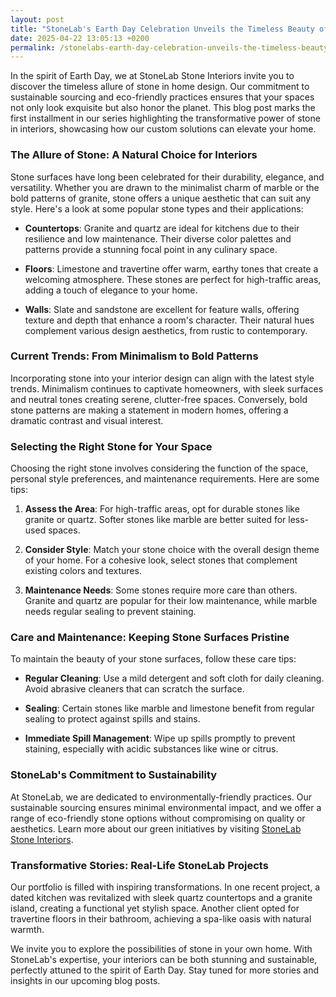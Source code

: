 ```yaml
---
layout: post
title: "StoneLab's Earth Day Celebration Unveils the Timeless Beauty of Stone Interiors"
date: 2025-04-22 13:05:13 +0200
permalink: /stonelabs-earth-day-celebration-unveils-the-timeless-beauty-of-stone-interiors/
---
```



In the spirit of Earth Day, we at StoneLab Stone Interiors invite you to discover the timeless allure of stone in home design. Our commitment to sustainable sourcing and eco-friendly practices ensures that your spaces not only look exquisite but also honor the planet. This blog post marks the first installment in our series highlighting the transformative power of stone in interiors, showcasing how our custom solutions can elevate your home.

### The Allure of Stone: A Natural Choice for Interiors

Stone surfaces have long been celebrated for their durability, elegance, and versatility. Whether you are drawn to the minimalist charm of marble or the bold patterns of granite, stone offers a unique aesthetic that can suit any style. Here's a look at some popular stone types and their applications:

- **Countertops**: Granite and quartz are ideal for kitchens due to their resilience and low maintenance. Their diverse color palettes and patterns provide a stunning focal point in any culinary space.
  
- **Floors**: Limestone and travertine offer warm, earthy tones that create a welcoming atmosphere. These stones are perfect for high-traffic areas, adding a touch of elegance to your home.
  
- **Walls**: Slate and sandstone are excellent for feature walls, offering texture and depth that enhance a room's character. Their natural hues complement various design aesthetics, from rustic to contemporary.

### Current Trends: From Minimalism to Bold Patterns

Incorporating stone into your interior design can align with the latest style trends. Minimalism continues to captivate homeowners, with sleek surfaces and neutral tones creating serene, clutter-free spaces. Conversely, bold stone patterns are making a statement in modern homes, offering a dramatic contrast and visual interest.

### Selecting the Right Stone for Your Space

Choosing the right stone involves considering the function of the space, personal style preferences, and maintenance requirements. Here are some tips:

1. **Assess the Area**: For high-traffic areas, opt for durable stones like granite or quartz. Softer stones like marble are better suited for less-used spaces.
   
2. **Consider Style**: Match your stone choice with the overall design theme of your home. For a cohesive look, select stones that complement existing colors and textures.
   
3. **Maintenance Needs**: Some stones require more care than others. Granite and quartz are popular for their low maintenance, while marble needs regular sealing to prevent staining.

### Care and Maintenance: Keeping Stone Surfaces Pristine

To maintain the beauty of your stone surfaces, follow these care tips:

- **Regular Cleaning**: Use a mild detergent and soft cloth for daily cleaning. Avoid abrasive cleaners that can scratch the surface.
  
- **Sealing**: Certain stones like marble and limestone benefit from regular sealing to protect against spills and stains.
  
- **Immediate Spill Management**: Wipe up spills promptly to prevent staining, especially with acidic substances like wine or citrus.

### StoneLab's Commitment to Sustainability

At StoneLab, we are dedicated to environmentally-friendly practices. Our sustainable sourcing ensures minimal environmental impact, and we offer a range of eco-friendly stone options without compromising on quality or aesthetics. Learn more about our green initiatives by visiting [StoneLab Stone Interiors](https://stonelab.se).

### Transformative Stories: Real-Life StoneLab Projects

Our portfolio is filled with inspiring transformations. In one recent project, a dated kitchen was revitalized with sleek quartz countertops and a granite island, creating a functional yet stylish space. Another client opted for travertine floors in their bathroom, achieving a spa-like oasis with natural warmth.

We invite you to explore the possibilities of stone in your own home. With StoneLab's expertise, your interiors can be both stunning and sustainable, perfectly attuned to the spirit of Earth Day. Stay tuned for more stories and insights in our upcoming blog posts.